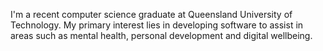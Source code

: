 I'm a recent computer science graduate at Queensland University of Technology. My primary interest lies in developing software to assist in areas such as mental health, personal development and digital wellbeing.
